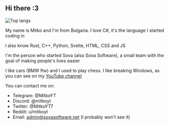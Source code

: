## Hi there :3
![Top langs](https://github-readme-stats-git-masterrstaa-rickstaa.vercel.app/api?username=usarana&&show_icons=true&theme=dark)

My name is Mitko and I'm from Bulgaria. I love C#, it's the language I started coding in

I also know Rust, C++, Python, Svelte, HTML, CSS and JS

I'm the person who started Sova (also Sova Software), a small team with the goal of making people's lives easier

I like cars (BMW ftw) and I used to play chess. I like breaking Windows, as you can see on my [YouTube channel](https://www.youtube.com/@itsmitko)

You can contact me on:
- Telegram: @MitkoYT
- Discord: @mitkoyt
- Twitter: @MitkoYT7
- Reddit: u/mitkoyt
- Email: admin@sovasoftware.net (I probably won't see it)

<!--
**usarana/usarana** is a ✨ _special_ ✨ repository because its `README.md` (this file) appears on your GitHub profile.

Here are some ideas to get you started:

- 🔭 I’m currently working on ...
- 🌱 I’m currently learning ...
- 👯 I’m looking to collaborate on ...
- 🤔 I’m looking for help with ...
- 💬 Ask me about ...
- 📫 How to reach me: ...
- 😄 Pronouns: ...
- ⚡ Fun fact: ...
-->
